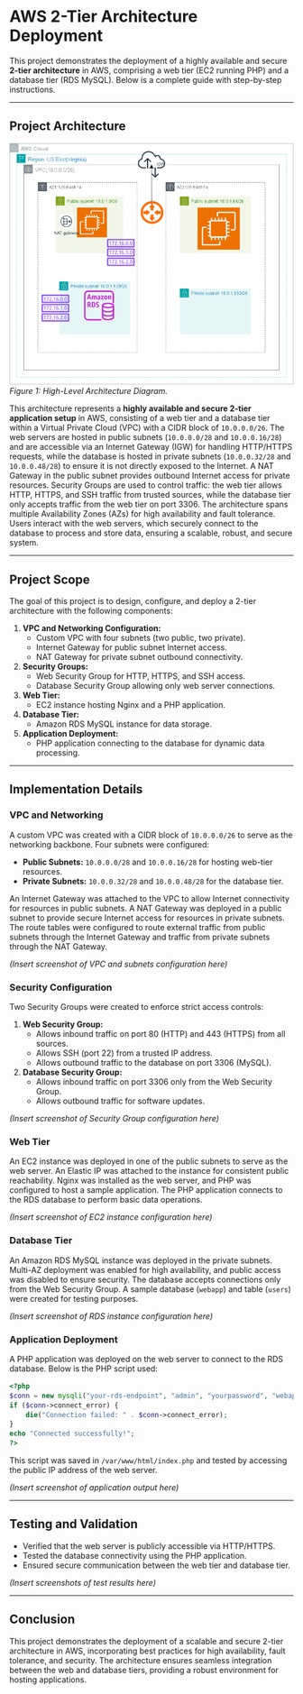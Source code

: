 # AWS 2-Tier Architecture Deployment

This project demonstrates the deployment of a highly available and secure **2-tier architecture** in AWS, comprising a web tier (EC2 running PHP) and a database tier (RDS MySQL). Below is a complete guide with step-by-step instructions.

---

## **Project Architecture**
![Architecture Diagram](https://github.com/Wasiu-lab/Cloud-Engineering/blob/main/AWS%202-Tier%20Architecture%20Deployment/AWS/2%20tier.drawio.png)  
*Figure 1: High-Level Architecture Diagram.*

This architecture represents a **highly available and secure 2-tier application setup** in AWS, consisting of a web tier and a database tier within a Virtual Private Cloud (VPC) with a CIDR block of `10.0.0.0/26`. The web servers are hosted in public subnets (`10.0.0.0/28` and `10.0.0.16/28`) and are accessible via an Internet Gateway (IGW) for handling HTTP/HTTPS requests, while the database is hosted in private subnets (`10.0.0.32/28` and `10.0.0.48/28`) to ensure it is not directly exposed to the Internet. A NAT Gateway in the public subnet provides outbound Internet access for private resources. Security Groups are used to control traffic: the web tier allows HTTP, HTTPS, and SSH traffic from trusted sources, while the database tier only accepts traffic from the web tier on port 3306. The architecture spans multiple Availability Zones (AZs) for high availability and fault tolerance. Users interact with the web servers, which securely connect to the database to process and store data, ensuring a scalable, robust, and secure system.

---

## **Project Scope**

The goal of this project is to design, configure, and deploy a 2-tier architecture with the following components:

1. **VPC and Networking Configuration:**
   - Custom VPC with four subnets (two public, two private).
   - Internet Gateway for public subnet Internet access.
   - NAT Gateway for private subnet outbound connectivity.
2. **Security Groups:**
   - Web Security Group for HTTP, HTTPS, and SSH access.
   - Database Security Group allowing only web server connections.
3. **Web Tier:**
   - EC2 instance hosting Nginx and a PHP application.
4. **Database Tier:**
   - Amazon RDS MySQL instance for data storage.
5. **Application Deployment:**
   - PHP application connecting to the database for dynamic data processing.

---

## **Implementation Details**

### **VPC and Networking**
A custom VPC was created with a CIDR block of `10.0.0.0/26` to serve as the networking backbone. Four subnets were configured:
- **Public Subnets:** `10.0.0.0/28` and `10.0.0.16/28` for hosting web-tier resources.
- **Private Subnets:** `10.0.0.32/28` and `10.0.0.48/28` for the database tier.

An Internet Gateway was attached to the VPC to allow Internet connectivity for resources in public subnets. A NAT Gateway was deployed in a public subnet to provide secure Internet access for resources in private subnets. The route tables were configured to route external traffic from public subnets through the Internet Gateway and traffic from private subnets through the NAT Gateway.

*(Insert screenshot of VPC and subnets configuration here)*

### **Security Configuration**
Two Security Groups were created to enforce strict access controls:
1. **Web Security Group:**
   - Allows inbound traffic on port 80 (HTTP) and 443 (HTTPS) from all sources.
   - Allows SSH (port 22) from a trusted IP address.
   - Allows outbound traffic to the database on port 3306 (MySQL).
2. **Database Security Group:**
   - Allows inbound traffic on port 3306 only from the Web Security Group.
   - Allows outbound traffic for software updates.

*(Insert screenshot of Security Group configuration here)*

### **Web Tier**
An EC2 instance was deployed in one of the public subnets to serve as the web server. An Elastic IP was attached to the instance for consistent public reachability. Nginx was installed as the web server, and PHP was configured to host a sample application. The PHP application connects to the RDS database to perform basic data operations.



*(Insert screenshot of EC2 instance configuration here)*

### **Database Tier**
An Amazon RDS MySQL instance was deployed in the private subnets. Multi-AZ deployment was enabled for high availability, and public access was disabled to ensure security. The database accepts connections only from the Web Security Group. A sample database (`webapp`) and table (`users`) were created for testing purposes.

*(Insert screenshot of RDS instance configuration here)*

### **Application Deployment**
A PHP application was deployed on the web server to connect to the RDS database. Below is the PHP script used:

```php
<?php
$conn = new mysqli("your-rds-endpoint", "admin", "yourpassword", "webapp");
if ($conn->connect_error) {
    die("Connection failed: " . $conn->connect_error);
}
echo "Connected successfully!";
?>
```

This script was saved in `/var/www/html/index.php` and tested by accessing the public IP address of the web server.

*(Insert screenshot of application output here)*

---

## **Testing and Validation**
- Verified that the web server is publicly accessible via HTTP/HTTPS.
- Tested the database connectivity using the PHP application.
- Ensured secure communication between the web tier and database tier.

*(Insert screenshots of test results here)*

---

## **Conclusion**
This project demonstrates the deployment of a scalable and secure 2-tier architecture in AWS, incorporating best practices for high availability, fault tolerance, and security. The architecture ensures seamless integration between the web and database tiers, providing a robust environment for hosting applications.

